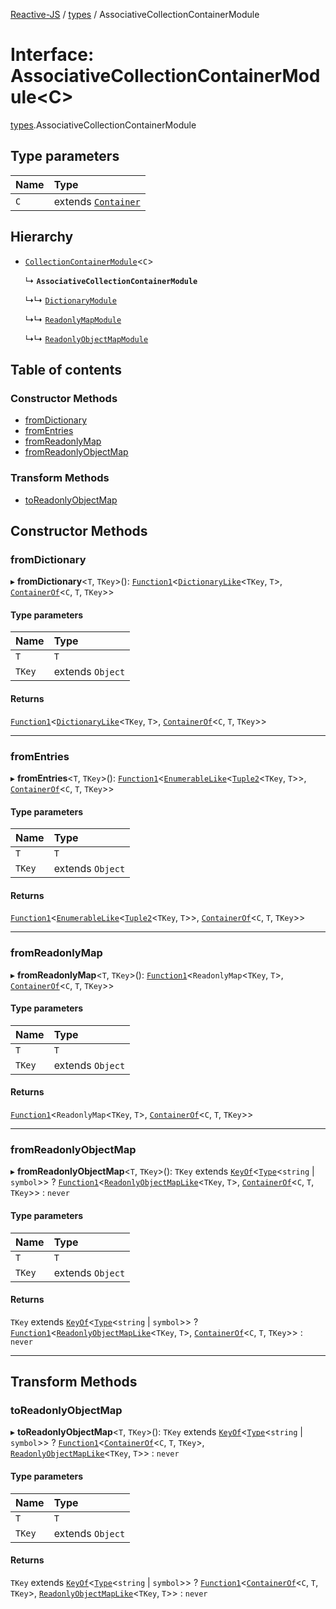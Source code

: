[Reactive-JS](../README.md) / [types](../modules/types.md) / AssociativeCollectionContainerModule

# Interface: AssociativeCollectionContainerModule<C\>

[types](../modules/types.md).AssociativeCollectionContainerModule

## Type parameters

| Name | Type |
| :------ | :------ |
| `C` | extends [`Container`](types.Container.md) |

## Hierarchy

- [`CollectionContainerModule`](types.CollectionContainerModule.md)<`C`\>

  ↳ **`AssociativeCollectionContainerModule`**

  ↳↳ [`DictionaryModule`](Dictionary.DictionaryModule.md)

  ↳↳ [`ReadonlyMapModule`](ReadonlyMap.ReadonlyMapModule.md)

  ↳↳ [`ReadonlyObjectMapModule`](ReadonlyObjectMap.ReadonlyObjectMapModule.md)

## Table of contents

### Constructor Methods

- [fromDictionary](types.AssociativeCollectionContainerModule.md#fromdictionary)
- [fromEntries](types.AssociativeCollectionContainerModule.md#fromentries)
- [fromReadonlyMap](types.AssociativeCollectionContainerModule.md#fromreadonlymap)
- [fromReadonlyObjectMap](types.AssociativeCollectionContainerModule.md#fromreadonlyobjectmap)

### Transform Methods

- [toReadonlyObjectMap](types.AssociativeCollectionContainerModule.md#toreadonlyobjectmap)

## Constructor Methods

### fromDictionary

▸ **fromDictionary**<`T`, `TKey`\>(): [`Function1`](../modules/functions.md#function1)<[`DictionaryLike`](types.DictionaryLike.md)<`TKey`, `T`\>, [`ContainerOf`](../modules/types.md#containerof)<`C`, `T`, `TKey`\>\>

#### Type parameters

| Name | Type |
| :------ | :------ |
| `T` | `T` |
| `TKey` | extends `Object` |

#### Returns

[`Function1`](../modules/functions.md#function1)<[`DictionaryLike`](types.DictionaryLike.md)<`TKey`, `T`\>, [`ContainerOf`](../modules/types.md#containerof)<`C`, `T`, `TKey`\>\>

___

### fromEntries

▸ **fromEntries**<`T`, `TKey`\>(): [`Function1`](../modules/functions.md#function1)<[`EnumerableLike`](types.EnumerableLike.md)<[`Tuple2`](../modules/functions.md#tuple2)<`TKey`, `T`\>\>, [`ContainerOf`](../modules/types.md#containerof)<`C`, `T`, `TKey`\>\>

#### Type parameters

| Name | Type |
| :------ | :------ |
| `T` | `T` |
| `TKey` | extends `Object` |

#### Returns

[`Function1`](../modules/functions.md#function1)<[`EnumerableLike`](types.EnumerableLike.md)<[`Tuple2`](../modules/functions.md#tuple2)<`TKey`, `T`\>\>, [`ContainerOf`](../modules/types.md#containerof)<`C`, `T`, `TKey`\>\>

___

### fromReadonlyMap

▸ **fromReadonlyMap**<`T`, `TKey`\>(): [`Function1`](../modules/functions.md#function1)<`ReadonlyMap`<`TKey`, `T`\>, [`ContainerOf`](../modules/types.md#containerof)<`C`, `T`, `TKey`\>\>

#### Type parameters

| Name | Type |
| :------ | :------ |
| `T` | `T` |
| `TKey` | extends `Object` |

#### Returns

[`Function1`](../modules/functions.md#function1)<`ReadonlyMap`<`TKey`, `T`\>, [`ContainerOf`](../modules/types.md#containerof)<`C`, `T`, `TKey`\>\>

___

### fromReadonlyObjectMap

▸ **fromReadonlyObjectMap**<`T`, `TKey`\>(): `TKey` extends [`KeyOf`](../modules/types.md#keyof)<[`Type`](../modules/ReadonlyObjectMap.md#type)<`string` \| `symbol`\>\> ? [`Function1`](../modules/functions.md#function1)<[`ReadonlyObjectMapLike`](../modules/types.md#readonlyobjectmaplike)<`TKey`, `T`\>, [`ContainerOf`](../modules/types.md#containerof)<`C`, `T`, `TKey`\>\> : `never`

#### Type parameters

| Name | Type |
| :------ | :------ |
| `T` | `T` |
| `TKey` | extends `Object` |

#### Returns

`TKey` extends [`KeyOf`](../modules/types.md#keyof)<[`Type`](../modules/ReadonlyObjectMap.md#type)<`string` \| `symbol`\>\> ? [`Function1`](../modules/functions.md#function1)<[`ReadonlyObjectMapLike`](../modules/types.md#readonlyobjectmaplike)<`TKey`, `T`\>, [`ContainerOf`](../modules/types.md#containerof)<`C`, `T`, `TKey`\>\> : `never`

___

## Transform Methods

### toReadonlyObjectMap

▸ **toReadonlyObjectMap**<`T`, `TKey`\>(): `TKey` extends [`KeyOf`](../modules/types.md#keyof)<[`Type`](../modules/ReadonlyObjectMap.md#type)<`string` \| `symbol`\>\> ? [`Function1`](../modules/functions.md#function1)<[`ContainerOf`](../modules/types.md#containerof)<`C`, `T`, `TKey`\>, [`ReadonlyObjectMapLike`](../modules/types.md#readonlyobjectmaplike)<`TKey`, `T`\>\> : `never`

#### Type parameters

| Name | Type |
| :------ | :------ |
| `T` | `T` |
| `TKey` | extends `Object` |

#### Returns

`TKey` extends [`KeyOf`](../modules/types.md#keyof)<[`Type`](../modules/ReadonlyObjectMap.md#type)<`string` \| `symbol`\>\> ? [`Function1`](../modules/functions.md#function1)<[`ContainerOf`](../modules/types.md#containerof)<`C`, `T`, `TKey`\>, [`ReadonlyObjectMapLike`](../modules/types.md#readonlyobjectmaplike)<`TKey`, `T`\>\> : `never`
